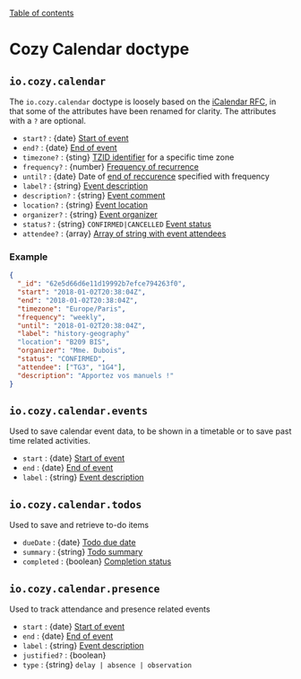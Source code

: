 [Table of contents](README.md#table-of-contents)
    
# Cozy Calendar doctype

## `io.cozy.calendar`

The `io.cozy.calendar` doctype is loosely based on the [iCalendar RFC](https://datatracker.ietf.org/doc/html/rfc5545), in that some of the attributes have been renamed for clarity. The attributes with a `?` are optional.

- `start?` : {date} [Start of event](https://www.kanzaki.com/docs/ical/dtstart.html)
- `end?` : {date} [End of event](https://www.kanzaki.com/docs/ical/dtend.html)
- `timezone?` : {sting} [TZID identifier](https://www.kanzaki.com/docs/ical/tzid.html) for a specific time zone
- `frequency?` : {number} [Frequency of recurrence](https://icalendar.org/iCalendar-RFC-5545/3-8-5-3-recurrence-rule.html)
- `until?` : {date} Date of [end of reccurence](https://icalendar.org/iCalendar-RFC-5545/3-8-5-3-recurrence-rule.html) specified with frequency
- `label?` : {string} [Event description](https://www.kanzaki.com/docs/ical/description.html)
- `description?` : {string} [Event comment](https://www.kanzaki.com/docs/ical/comment.html)
- `location?` : {string} [Event location](https://www.kanzaki.com/docs/ical/location.html)
- `organizer?` : {string} [Event organizer](https://www.kanzaki.com/docs/ical/organizer.html)
- `status?` : {string} `CONFIRMED|CANCELLED` [Event status](https://www.kanzaki.com/docs/ical/status.html)
- `attendee?` : {array} [Array of string with event attendees](https://www.kanzaki.com/docs/ical/attendee.html)

### Example
```json
{
  "_id": "62e5d66d6e11d19992b7efce794263f0",
  "start": "2018-01-02T20:38:04Z",
  "end": "2018-01-02T20:38:04Z",
  "timezone": "Europe/Paris",
  "frequency": "weekly",
  "until": "2018-01-02T20:38:04Z",
  "label": "history-geography"
  "location": "B209 BIS",
  "organizer": "Mme. Dubois",
  "status": "CONFIRMED",
  "attendee": ["TG3", "1G4"],
  "description": "Apportez vos manuels !"
}
```

## `io.cozy.calendar.events`
Used to save calendar event data, to be shown in a timetable or to save past time related activities.

- `start` : {date} [Start of event](https://www.kanzaki.com/docs/ical/dtstart.html)
- `end` : {date} [End of event](https://www.kanzaki.com/docs/ical/dtend.html)
- `label` : {string} [Event description](https://www.kanzaki.com/docs/ical/description.html)

## `io.cozy.calendar.todos`
Used to save and retrieve to-do items

- `dueDate` : {date} [Todo due date](https://www.kanzaki.com/docs/ical/due.html)
- `summary` : {string} [Todo summary](https://www.kanzaki.com/docs/ical/summary.html)
- `completed` : {boolean} [Completion status](https://www.kanzaki.com/docs/ical/completed.html)

## `io.cozy.calendar.presence`
Used to  track attendance and presence related events

- `start` : {date} [Start of event](https://www.kanzaki.com/docs/ical/dtstart.html)
- `end` : {date} [End of event](https://www.kanzaki.com/docs/ical/dtend.html)
- `label` : {string} [Event description](https://www.kanzaki.com/docs/ical/description.html)
- `justified?` : {boolean}
- `type` : {string} `delay | absence | observation`
